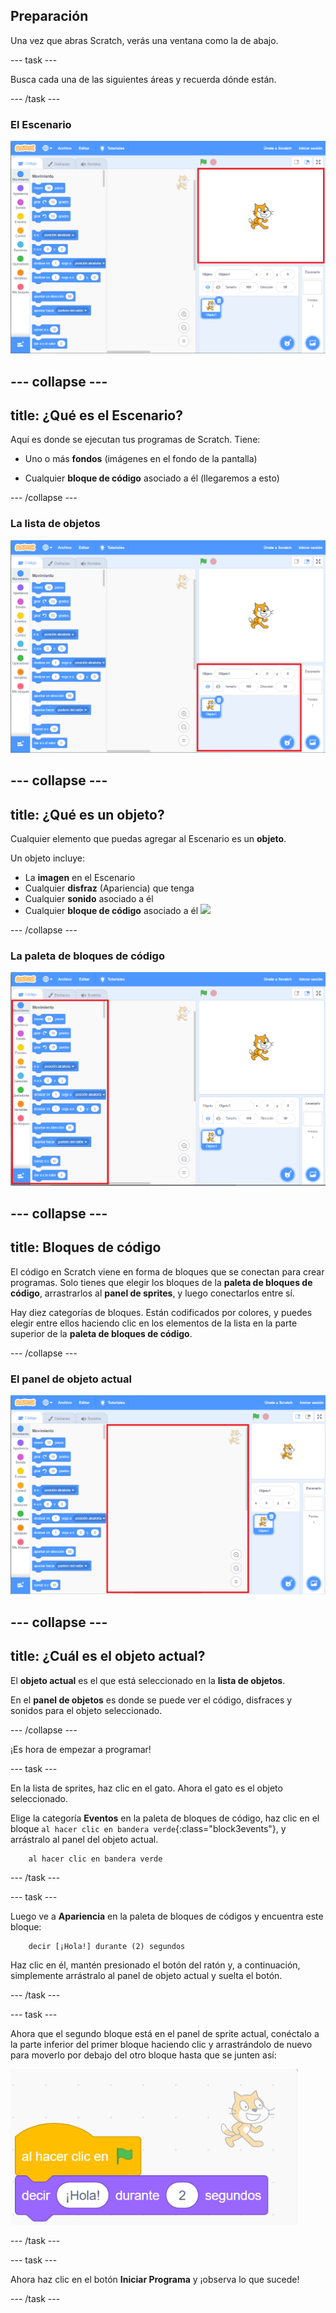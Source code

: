 ## Preparación

Una vez que abras Scratch, verás una ventana como la de abajo.

--- task ---

Busca cada una de las siguientes áreas y recuerda dónde están.

--- /task ---

### El Escenario

![Ventana de scratch con el escenario resaltado](images/hlStage.png)

--- collapse ---
---
title: ¿Qué es el Escenario?
---

Aquí es donde se ejecutan tus programas de Scratch. Tiene:

* Uno o más **fondos** \(imágenes en el fondo de la pantalla\)

* Cualquier **bloque de código** asociado a él \(llegaremos a esto\)

--- /collapse ---

### La lista de objetos

![Ventana de scratch con la lista de objetos resaltada](images/hlSpriteList.png)

--- collapse ---
---
title: ¿Qué es un objeto?
---

Cualquier elemento que puedas agregar al Escenario es un **objeto**.

Un objeto incluye:

* La **imagen** en el Escenario
* Cualquier **disfraz** \(Apariencia\) que tenga
* Cualquier **sonido** asociado a él
* Cualquier **bloque de código** asociado a él ![](images/setup2.png)

--- /collapse ---

### La paleta de bloques de código

![Ventana de scratch con la paleta de bloques resaltada](images/hlBlocksPalette.png)

--- collapse ---
---
title: Bloques de código
---

El código en Scratch viene en forma de bloques que se conectan para crear programas. Solo tienes que elegir los bloques de la **paleta de bloques de código**, arrastrarlos al **panel de sprites**, y luego conectarlos entre sí.

Hay diez categorías de bloques. Están codificados por colores, y puedes elegir entre ellos haciendo clic en los elementos de la lista en la parte superior de la **paleta de bloques de código**.

--- /collapse ---

### El panel de objeto actual

![Ventana de scratch con el panel de objeto actual resaltado](images/hlCurrentSpritePanel.png)

--- collapse ---
---
title: ¿Cuál es el objeto actual?
---

El **objeto actual** es el que está seleccionado en la **lista de objetos**.

En el **panel de objetos** es donde se puede ver el código, disfraces y sonidos para el objeto seleccionado.

--- /collapse ---

¡Es hora de empezar a programar!

--- task ---

En la lista de sprites, haz clic en el gato. Ahora el gato es el objeto seleccionado.

Elige la categoría **Eventos** en la paleta de bloques de código, haz clic en el bloque `al hacer clic en bandera verde`{:class="block3events"}, y arrástralo al panel del objeto actual.

```blocks3
    al hacer clic en bandera verde
```

--- /task ---

--- task ---

Luego ve a **Apariencia** en la paleta de bloques de códigos y encuentra este bloque:

```blocks3
    decir [¡Hola!] durante (2) segundos
```

Haz clic en él, mantén presionado el botón del ratón y, a continuación, simplemente arrástralo al panel de objeto actual y suelta el botón.

--- /task ---

--- task ---

Ahora que el segundo bloque está en el panel de sprite actual, conéctalo a la parte inferior del primer bloque haciendo clic y arrastrándolo de nuevo para moverlo por debajo del otro bloque hasta que se junten así:

![](images/setup3.png)

--- /task ---

--- task ---

Ahora haz clic en el botón **Iniciar Programa** y ¡observa lo que sucede!

--- /task ---